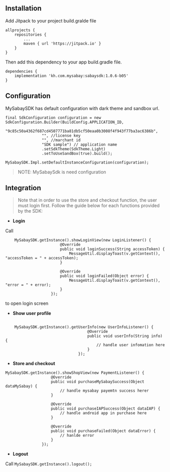 ## Installation

Add Jitpack to your project build.gralde file

```
allprojects {
    repositories {
        ...
        maven { url 'https://jitpack.io' }
    }
}
```

Then add this dependency to your app build.gradle file.

```
dependencies {
    implementation 'kh.com.mysabay:sabaysdk:1.0.6-b05'
}
```

## Configuration

MySabaySDK has default configuration with dark theme and sandbox url.

```
final SdkConfiguration configuration = new SdkConfiguration.Builder(BuildConfig.APPLICATION_ID,
                "9c85c50a4362f687cd4507771ba81db5cf50eaa0b3008f4f943f77ba3ac6386b",
                "", //license key
                "", //marchant id
                "SDK sample") // application name
                .setSdkTheme(SdkTheme.Light)
                .setToUseSandBox(true).build();
        MySabaySDK.Impl.setDefaultInstanceConfiguration(configuration);
```
> NOTE: MySabaySdk is need configuration

## Integration

> Note that in order to use the store and checkout function, the user must login first.
> Follow the guide below for each functions provided by the SDK:

*  **Login**

Call 

```
    MySabaySDK.getInstance().showLoginView(new LoginListener() {
                        @Override
                        public void loginSuccess(String accessToken) {
                            MessageUtil.displayToast(v.getContext(), "accessToken = " + accessToken);
                        }
    
                        @Override
                        public void loginFailed(Object error) {
                            MessageUtil.displayToast(v.getContext(), "error = " + error);
                        }
                    });
``` 
to open login screen

* **Show user profile**

```android

    MySabaySDK.getInstance().getUserInfo(new UserInfoListener() {
                                    @Override
                                    public void userInfo(String info) {
                                        // handle user infomation here
                                    }
                                });
```

* **Store and checkout**

```
MySabaySDK.getInstance().showShopView(new PaymentListener() {
                    @Override
                    public void purchaseMySabaySuccess(Object dataMySabay) {
                        // handle mysabay payemtn success herer
                    }

                    @Override
                    public void purchaseIAPSuccess(Object dataIAP) {
                        // handle android app in purchase here
                    }

                    @Override
                    public void purchaseFailed(Object dataError) {
                        // hanlde error
                    }
                });
```

* **Logout**

Call ```MySabaySDK.getInstance().logout();```
